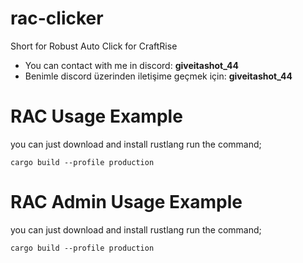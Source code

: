 # rac-clicker
Short for Robust Auto Click for CraftRise


- You can contact with me in discord: **giveitashot_44**
- Benimle discord üzerinden iletişime geçmek için: **giveitashot_44**

# RAC Usage Example

you can just download and install rustlang run the command;

```
cargo build --profile production
```

# RAC Admin Usage Example

you can just download and install rustlang run the command;

```
cargo build --profile production
```
